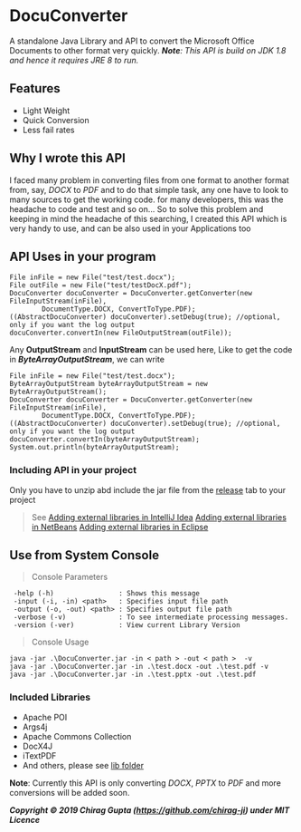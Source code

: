 # DocuConverter

A standalone Java Library and API to convert the Microsoft Office Documents to other format very quickly.
***Note**:   This API is build on JDK 1.8 and hence it requires JRE 8 to run.*

## Features
- Light Weight
- Quick Conversion
- Less fail rates


## Why I wrote this API
I faced many problem in converting files from one format to another format from, say, *DOCX* to *PDF* and to do that simple task, any one have to look to many sources to get the working code. for many developers, this was the headache to code and test and so on... So to solve this problem and keeping in mind the headache of this searching, I created this API which is very handy  to use, and can be also used in your Applications too


## API Uses in your program

    File inFile = new File("test/test.docx");  
    File outFile = new File("test/testDocX.pdf");  
    DocuConverter docuConverter = DocuConverter.getConverter(new FileInputStream(inFile),  
            DocumentType.DOCX, ConvertToType.PDF);  
    ((AbstractDocuConverter) docuConverter).setDebug(true); //optional, only if you want the log output
    docuConverter.convertIn(new FileOutputStream(outFile));

Any **OutputStream** and **InputStream** can be used here, 
Like to get the code in ***ByteArrayOutputStream***, we can write
 

    File inFile = new File("test/test.docx");  
    ByteArrayOutputStream byteArrayOutputStream = new ByteArrayOutputStream();  
    DocuConverter docuConverter = DocuConverter.getConverter(new FileInputStream(inFile),  
            DocumentType.DOCX, ConvertToType.PDF);  
    ((AbstractDocuConverter) docuConverter).setDebug(true); //optional, only if you want the log output
    docuConverter.convertIn(byteArrayOutputStream);  
    System.out.println(byteArrayOutputStream);
 
 ### Including API in your project
 Only you have to unzip abd include the jar file from the [release](https://github.com/chirag-ji/DocuConverter/releases) tab to your project
> See
    [Adding external libraries in IntelliJ Idea](https://stackoverflow.com/questions/1051640/correct-way-to-add-external-jars-lib-jar-to-an-intellij-idea-project/#answer-1051705)
> [Adding external libraries in NetBeans](https://stackoverflow.com/questions/4879903/how-to-add-a-jar-in-netbeans/#answer-4879952)
> [Adding external libraries in Eclipse](https://stackoverflow.com/questions/3280353/how-to-import-a-jar-in-eclipse/#answer-3280384)


## Use from System Console
> Console Parameters

     -help (-h)                : Shows this message
     -input (-i, -in) <path>   : Specifies input file path
     -output (-o, -out) <path> : Specifies output file path
     -verbose (-v)             : To see intermediate processing messages.
     -version (-ver)           : View current Library Version

> Console Usage

    java -jar .\DocuConverter.jar -in < path > -out < path >  -v
    java -jar .\DocuConverter.jar -in .\test.docx -out .\test.pdf -v
    java -jar .\DocuConverter.jar -in .\test.pptx -out .\test.pdf


### Included Libraries
-  Apache POI
- Args4j
- Apache Commons Collection
- DocX4J
- iTextPDF
- And others, please see [lib folder](https://github.com/chirag-ji/DocuConverter/tree/master/lib)

**Note**: Currently this API is only converting *DOCX*, *PPTX* to *PDF* and more conversions will be added soon.

***Copyright © 2019 Chirag Gupta (https://github.com/chirag-ji) under MIT Licence***
